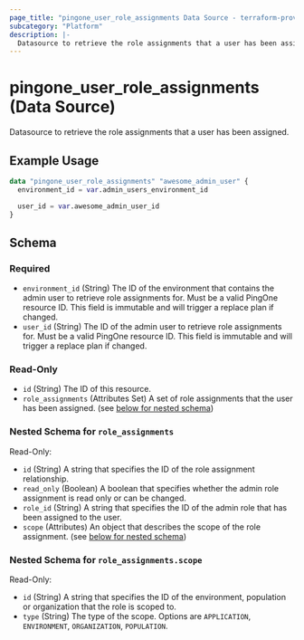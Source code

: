 ```yaml
---
page_title: "pingone_user_role_assignments Data Source - terraform-provider-pingone"
subcategory: "Platform"
description: |-
  Datasource to retrieve the role assignments that a user has been assigned.
---
```


# pingone_user_role_assignments (Data Source)

Datasource to retrieve the role assignments that a user has been assigned.

## Example Usage

```terraform
data "pingone_user_role_assignments" "awesome_admin_user" {
  environment_id = var.admin_users_environment_id

  user_id = var.awesome_admin_user_id
}
```

<!-- schema generated by tfplugindocs -->
## Schema

### Required

- `environment_id` (String) The ID of the environment that contains the admin user to retrieve role assignments for.  Must be a valid PingOne resource ID.  This field is immutable and will trigger a replace plan if changed.
- `user_id` (String) The ID of the admin user to retrieve role assignments for.  Must be a valid PingOne resource ID.  This field is immutable and will trigger a replace plan if changed.

### Read-Only

- `id` (String) The ID of this resource.
- `role_assignments` (Attributes Set) A set of role assignments that the user has been assigned. (see [below for nested schema](#nestedatt--role_assignments))

<a id="nestedatt--role_assignments"></a>
### Nested Schema for `role_assignments`

Read-Only:

- `id` (String) A string that specifies the ID of the role assignment relationship.
- `read_only` (Boolean) A boolean that specifies whether the admin role assignment is read only or can be changed.
- `role_id` (String) A string that specifies the ID of the admin role that has been assigned to the user.
- `scope` (Attributes) An object that describes the scope of the role assignment. (see [below for nested schema](#nestedatt--role_assignments--scope))

<a id="nestedatt--role_assignments--scope"></a>
### Nested Schema for `role_assignments.scope`

Read-Only:

- `id` (String) A string that specifies the ID of the environment, population or organization that the role is scoped to.
- `type` (String) The type of the scope.  Options are `APPLICATION`, `ENVIRONMENT`, `ORGANIZATION`, `POPULATION`.
